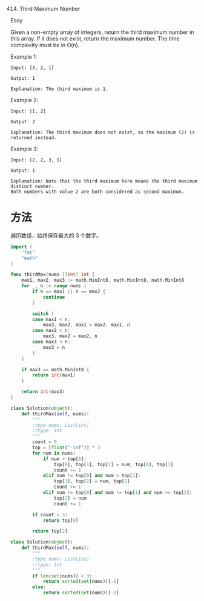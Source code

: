 414. Third Maximum Number

Easy

Given a non-empty array of integers, return the third maximum number in this array. If it does not exist, return the maximum number. The time complexity must be in O(n).

Example 1:

```
Input: [3, 2, 1]

Output: 1

Explanation: The third maximum is 1.
```

Example 2:

```
Input: [1, 2]

Output: 2

Explanation: The third maximum does not exist, so the maximum (2) is returned instead.
```

Example 3:

```
Input: [2, 2, 3, 1]

Output: 1

Explanation: Note that the third maximum here means the third maximum distinct number.
Both numbers with value 2 are both considered as second maximum.
```

# 方法
遍历数组，始终保存最大的 3 个数字。

```go
import (
	"fmt"
	"math"
)

func thirdMax(nums []int) int {
	max1, max2, max3 := math.MinInt8, math.MinInt8, math.MinInt8
	for _, n := range nums {
		if n == max1 || n == max2 {
			continue
		}

		switch {
		case max1 < n:
			max3, max2, max1 = max2, max1, n
		case max2 < n:
			max3, max2 = max2, n
		case max3 < n:
			max3 = n
		}
	}

	if max3 == math.MinInt8 {
		return int(max1)
	}

	return int(max3)
}
```


```python
class Solution(object):
    def thirdMax(self, nums):
        """
        :type nums: List[int]
        :rtype: int
        """
        count = 0
        top = [float("-inf")] * 3
        for num in nums:
            if num > top[0]:
                top[0], top[1], top[2] = num, top[0], top[1]
                count += 1
            elif num != top[0] and num > top[1]:
                top[1], top[2] = num, top[1]
                count += 1
            elif num != top[0] and num != top[1] and num >= top[2]:
                top[2] = num
                count += 1

        if count < 3:
            return top[0]

        return top[2]
```


```python
class Solution(object):
    def thirdMax(self, nums):
        """
        :type nums: List[int]
        :rtype: int
        """
        if len(set(nums)) < 3:
            return sorted(set(nums))[-1]
        else:
            return sorted(set(nums))[-3]
```